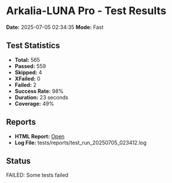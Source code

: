 # Arkalia-LUNA Pro - Test Results

**Date:** 2025-07-05 02:34:35
**Mode:** Fast

## Test Statistics
- **Total:** 565
- **Passed:** 559
- **Skipped:** 4
- **XFailed:** 0
- **Failed:** 2
- **Success Rate:** 98%
- **Duration:** 23 seconds
- **Coverage:** 49%

## Reports
- **HTML Report:** [Open](file:///Volumes/T7/devstation/cursor/arkalia-luna-pro/htmlcov/index.html)
- **Log File:** tests/reports/test_run_20250705_023412.log

## Status
FAILED: Some tests failed
